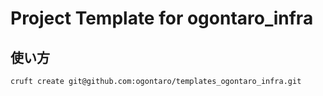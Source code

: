 # Project Template for ogontaro_infra

## 使い方

```shell
cruft create git@github.com:ogontaro/templates_ogontaro_infra.git
```
